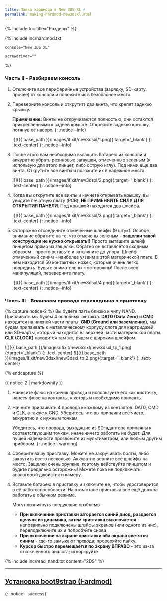 ```yaml
---
title: Пайка хардмода в New 3DS XL #
permalink: making-hardmod-new3dsxl.html
---
```

{% include toc title="Разделы" %}

{% include inc/hardmod.txt 

	console="New 3DS XL" 

	screwdriver="" 
%}

### Часть II - Разбираем консоль

1. Отключите все периферийные устройства (зарядку, SD-карту, прочее) от консоли и положите их в безопасное место.
1. Переверните консоль и открутите два винта, что крепят заднюю крышку. 

	**Примечание:** Винты не откручиваются полностью, они остаются прикрепленными к задней крышке. Открепите заднюю крышку, потянув её наверх.
	{: .notice--info}

    ![]({{ base_path }}/images/ifixit/new3dsxl/1.png){:target='_blank'}
	{: .text-center}
    {: .notice--info}
	
1. После этого вам необходимо вытащить батарею из консоли и аккуратно убрать резиновые заглушки, отмеченные зеленым (я использую для этого пинцет, либо острую иглу). Под ними еще два винта. Открутите все винты и положите их в надежное место.

    ![]({{ base_path }}/images/ifixit/new3dsxl/2.png){:target='_blank'}
	{: .text-center}
    {: .notice--info}

1. Когда вы открутите все винты и начнете открывать крышку, вы увидите печатную плату (PCB), **НЕ ПРИМЕНЯЙТЕ СИЛУ ДЛЯ ОТКРЫТИЯ ПАНЕЛИ**. Под крышкой находятся два шлейфа. 

    ![]({{ base_path }}/images/ifixit/new3dsxl/3.png){:target='_blank'}
	{: .text-center}
    {: .notice--info}

1. Осторожно отсоедините отмеченные шлейфы (9 штук). Особое внимание обратите на те, что отмечены зеленым - **защелки такой конструкции не нужно открывать!!** Просто вытащите шлейф пинцетом прямо из защелки. Обратно он вставляется сходным образом - просто вставьте и затолкните до упора. Шлейф отмеченный синим - наиболее уязвим в этой материнской плате. В нем находится 50 контактных ножек, которые очень легко повредить. Будьте внимательны и осторожны! После всех манипуляций, переверните плату.

    ![]({{ base_path }}/images/ifixit/new3dsxl/4.png){:target='_blank'}
	{: .text-center}
    {: .notice--info}
	
### Часть III - Впаиваем провода переходника в приставку 
	
{% capture notice-2 %}
Вы будете паять близко к чипу NAND. Припаивать мы будем 4 основных контакта. **DAT0 (Data Zero)** и **CMD** находятся на нижней части платы. **GND (Ground или заземление)**, мы будем припаивать к металлическому корпусу слота для картриджей или SD-карты, который находится на верхней части материнской платы. **CLK (CLOCK)** находится там же, рядом с широким шлейфом. 

![]({{ base_path }}/images/ifixit/new3dsxl/new3dsxl_tp_1.png){:target='_blank'}
{: .text-center}
![]({{ base_path }}/images/ifixit/new3dsxl/new3dsxl_tp_2.png){:target='_blank'}
{: .text-center}

{% endcapture %}

<div class="notice--info">{{ notice-2 | markdownify }}</div>

1. Нанесите флюс на кончик провода и используйте его как кисточку, нанеся флюс на контакты, к которым необходимо припаять.
1. Начните припаивать 4 провода к каждому из контактов: DAT0, CMD и CLK, а также к GND. Убедитесь, что вы припаяли всё чисто, аккуратно и к нужным точкам.

	Убедитесь, что провода, выходящие из SD-адаптера припаяны к соответствующим точкам, иначе ничего работать не будет. Для пущей надежности прозвоните их мультиметром, или любым другим прибором.
	{: .notice--warning}

1. Соберите вашу приставку. Можете не закручивать болты, либо закрутить всего несколько. Аккуратно верните все шлейфы на место. Защелки очень хрупкие, поэтому действуйте пинцетом и будьте предельно осторожны! Можете пока не подключать аналоговый джойстик и камеру. 
1. Вставьте батарею в приставку и включите ее, чтобы удостоверится в её работоспособности. На этом этапе приставка все ещё должна работать в обычном режиме.

	Могут возникнуть следующие проблемы: 
	+ **При включении приставки загорается синий диод, раздается щелчок из динамика, затем приставка выключается** - неправильно подключены шлейфы экранов (или одного из них), переподключите их и попробуйте снова
	+ **При включении на экране приставки оба экрана светятся синим** - где-то замыкают провода; проверяйте пайку. 
	+ **Курсор быстро перемещается по экрану ВПРАВО** - это из-за отключенного аналога; игнорируйте

{% include inc/read_nand.txt content="2DS" %}

___

## [Установка boot9strap (Hardmod)](installing-boot9strap-hardmod)
{: .notice--success}